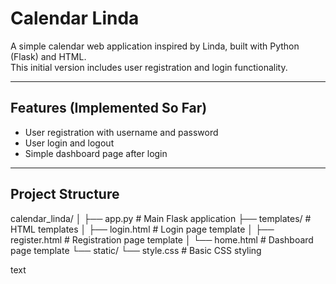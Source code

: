 # Calendar Linda

A simple calendar web application inspired by Linda, built with Python (Flask) and HTML.  
This initial version includes user registration and login functionality.

---

## Features (Implemented So Far)

- User registration with username and password
- User login and logout
- Simple dashboard page after login

---

## Project Structure


calendar_linda/
│
├── app.py # Main Flask application
├── templates/ # HTML templates
│ ├── login.html # Login page template
│ ├── register.html # Registration page template
│ └── home.html # Dashboard page template
└── static/
└── style.css # Basic CSS styling

text
